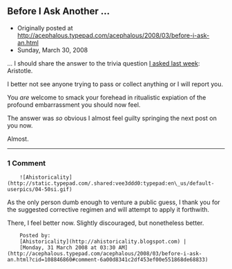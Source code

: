 ## Before I Ask Another ...

 * Originally posted at http://acephalous.typepad.com/acephalous/2008/03/before-i-ask-an.html
 * Sunday, March 30, 2008



... I should share the answer to the trivia question [I asked last week](http://acephalous.typepad.com/acephalous/2008/03/i-write-like-mu.html):
Aristotle.

I better not see anyone trying to pass or collect anything or I will report you.  

You _are_ welcome to smack your forehead in ritualistic expiation of the  profound embarrassment you should now feel.  

The answer was _so_ obvious I almost feel guilty springing the next post on you now.  

Almost.

		

* * *

### 1 Comment 

		

                
[]()

	

		![Ahistoricality](http://static.typepad.com/.shared:vee3ddd0:typepad:en\_us/default-userpics/04-50si.gif)
	

	

		

As the only person dumb enough to venture a public guess, I thank you for the suggested corrective regimen and will attempt to apply it forthwith.

There, I feel better now. Slightly discouraged, but nonetheless better.

	

		Posted by:
		[Ahistoricality](http://ahistoricality.blogspot.com) |
		[Monday, 31 March 2008 at 03:30 AM](http://acephalous.typepad.com/acephalous/2008/03/before-i-ask-an.html?cid=108846860#comment-6a00d8341c2df453ef00e551868de68833)

		

        